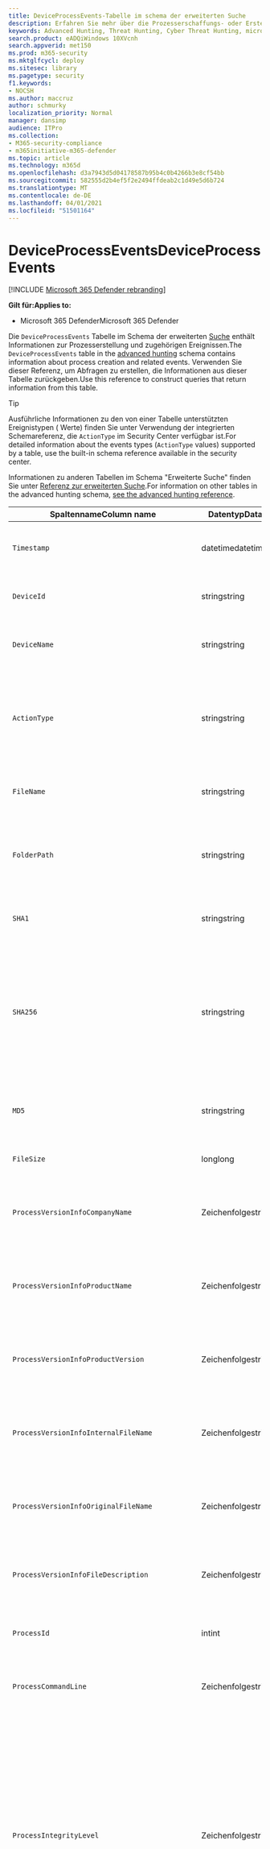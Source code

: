 ```yaml
---
title: DeviceProcessEvents-Tabelle im schema der erweiterten Suche
description: Erfahren Sie mehr über die Prozesserschaffungs- oder Erstellungsereignisse in der DeviceProcessEventstable des erweiterten Jagdschemas.
keywords: Advanced Hunting, Threat Hunting, Cyber Threat Hunting, microsoft threat protection, microsoft 365, mtp, m365, search, query, telemetry, schema reference, kusto, table, column, data type, processcreationevents, DeviceProcessEvents, process id, command line, DeviceProcessEvents
search.product: eADQiWindows 10XVcnh
search.appverid: met150
ms.prod: m365-security
ms.mktglfcycl: deploy
ms.sitesec: library
ms.pagetype: security
f1.keywords:
- NOCSH
ms.author: maccruz
author: schmurky
localization_priority: Normal
manager: dansimp
audience: ITPro
ms.collection:
- M365-security-compliance
- m365initiative-m365-defender
ms.topic: article
ms.technology: m365d
ms.openlocfilehash: d3a7943d5d04178587b95b4c0b4266b3e8cf54bb
ms.sourcegitcommit: 582555d2b4ef5f2e2494ffdeab2c1d49e5d6b724
ms.translationtype: MT
ms.contentlocale: de-DE
ms.lasthandoff: 04/01/2021
ms.locfileid: "51501164"
---
```

# <a name="deviceprocessevents"></a><span data-ttu-id="beccd-104">DeviceProcessEvents</span><span class="sxs-lookup"><span data-stu-id="beccd-104">DeviceProcessEvents</span></span>

[!INCLUDE [Microsoft 365 Defender rebranding](../includes/microsoft-defender.md)]


<span data-ttu-id="beccd-105">**Gilt für:**</span><span class="sxs-lookup"><span data-stu-id="beccd-105">**Applies to:**</span></span>
- <span data-ttu-id="beccd-106">Microsoft 365 Defender</span><span class="sxs-lookup"><span data-stu-id="beccd-106">Microsoft 365 Defender</span></span>



<span data-ttu-id="beccd-107">Die `DeviceProcessEvents` Tabelle im Schema der erweiterten [Suche](advanced-hunting-overview.md) enthält Informationen zur Prozesserstellung und zugehörigen Ereignissen.</span><span class="sxs-lookup"><span data-stu-id="beccd-107">The `DeviceProcessEvents` table in the [advanced hunting](advanced-hunting-overview.md) schema contains information about process creation and related events.</span></span> <span data-ttu-id="beccd-108">Verwenden Sie dieser Referenz, um Abfragen zu erstellen, die Informationen aus dieser Tabelle zurückgeben.</span><span class="sxs-lookup"><span data-stu-id="beccd-108">Use this reference to construct queries that return information from this table.</span></span>

>[!TIP]
> <span data-ttu-id="beccd-109">Ausführliche Informationen zu den von einer Tabelle unterstützten Ereignistypen ( Werte) finden Sie unter Verwendung der integrierten Schemareferenz, die `ActionType` im Security Center verfügbar ist.</span><span class="sxs-lookup"><span data-stu-id="beccd-109">For detailed information about the events types (`ActionType` values) supported by a table, use the built-in schema reference available in the security center.</span></span>

<span data-ttu-id="beccd-110">Informationen zu anderen Tabellen im Schema "Erweiterte Suche" finden Sie unter [Referenz zur erweiterten Suche](advanced-hunting-schema-tables.md).</span><span class="sxs-lookup"><span data-stu-id="beccd-110">For information on other tables in the advanced hunting schema, [see the advanced hunting reference](advanced-hunting-schema-tables.md).</span></span>

| <span data-ttu-id="beccd-111">Spaltenname</span><span class="sxs-lookup"><span data-stu-id="beccd-111">Column name</span></span> | <span data-ttu-id="beccd-112">Datentyp</span><span class="sxs-lookup"><span data-stu-id="beccd-112">Data type</span></span> | <span data-ttu-id="beccd-113">Beschreibung</span><span class="sxs-lookup"><span data-stu-id="beccd-113">Description</span></span> |
|-------------|-----------|-------------|
| `Timestamp` | <span data-ttu-id="beccd-114">datetime</span><span class="sxs-lookup"><span data-stu-id="beccd-114">datetime</span></span> | <span data-ttu-id="beccd-115">Datum und Uhrzeit der Aufzeichnung des Ereignisses</span><span class="sxs-lookup"><span data-stu-id="beccd-115">Date and time when the event was recorded</span></span> |
| `DeviceId` | <span data-ttu-id="beccd-116">string</span><span class="sxs-lookup"><span data-stu-id="beccd-116">string</span></span> | <span data-ttu-id="beccd-117">Eindeutiger Bezeichner für den Computer im Dienst</span><span class="sxs-lookup"><span data-stu-id="beccd-117">Unique identifier for the machine in the service</span></span> |
| `DeviceName` | <span data-ttu-id="beccd-118">string</span><span class="sxs-lookup"><span data-stu-id="beccd-118">string</span></span> | <span data-ttu-id="beccd-119">Vollqualifizierter Domänenname (FQDN) des Computers</span><span class="sxs-lookup"><span data-stu-id="beccd-119">Fully qualified domain name (FQDN) of the machine</span></span> |
| `ActionType` | <span data-ttu-id="beccd-120">string</span><span class="sxs-lookup"><span data-stu-id="beccd-120">string</span></span> | <span data-ttu-id="beccd-121">Typ der Aktivität, die das Ereignis ausgelöst hat.</span><span class="sxs-lookup"><span data-stu-id="beccd-121">Type of activity that triggered the event.</span></span> <span data-ttu-id="beccd-122">Weitere Informationen [finden Sie in der In-Portal-Schemareferenz](advanced-hunting-schema-tables.md?#get-schema-information-in-the-security-center)</span><span class="sxs-lookup"><span data-stu-id="beccd-122">See the [in-portal schema reference](advanced-hunting-schema-tables.md?#get-schema-information-in-the-security-center) for details</span></span> |
| `FileName` | <span data-ttu-id="beccd-123">string</span><span class="sxs-lookup"><span data-stu-id="beccd-123">string</span></span> | <span data-ttu-id="beccd-124">Name der Datei, auf die die aufgezeichnete Aktion angewendet wurde</span><span class="sxs-lookup"><span data-stu-id="beccd-124">Name of the file that the recorded action was applied to</span></span> |
| `FolderPath` | <span data-ttu-id="beccd-125">string</span><span class="sxs-lookup"><span data-stu-id="beccd-125">string</span></span> | <span data-ttu-id="beccd-126">Ordner, der die Datei enthält, auf die die aufgezeichnete Aktion angewendet wurde</span><span class="sxs-lookup"><span data-stu-id="beccd-126">Folder containing the file that the recorded action was applied to</span></span> |
| `SHA1` | <span data-ttu-id="beccd-127">string</span><span class="sxs-lookup"><span data-stu-id="beccd-127">string</span></span> | <span data-ttu-id="beccd-128">SHA-1 der Datei, auf die die aufgezeichnete Aktion angewendet wurde</span><span class="sxs-lookup"><span data-stu-id="beccd-128">SHA-1 of the file that the recorded action was applied to</span></span> |
| `SHA256` | <span data-ttu-id="beccd-129">string</span><span class="sxs-lookup"><span data-stu-id="beccd-129">string</span></span> | <span data-ttu-id="beccd-130">SHA-256 der Datei, auf die die aufgezeichnete Aktion angewendet wurde.</span><span class="sxs-lookup"><span data-stu-id="beccd-130">SHA-256 of the file that the recorded action was applied to.</span></span> <span data-ttu-id="beccd-131">Dieses Feld wird in der Regel nicht ausgefüllt – Verwenden Sie die SHA1-Spalte, wenn verfügbar.</span><span class="sxs-lookup"><span data-stu-id="beccd-131">This field is usually not populated — use the SHA1 column when available.</span></span> |
| `MD5` | <span data-ttu-id="beccd-132">string</span><span class="sxs-lookup"><span data-stu-id="beccd-132">string</span></span> | <span data-ttu-id="beccd-133">MD5-Hash der Datei, auf die die aufgezeichnete Aktion angewendet wurde</span><span class="sxs-lookup"><span data-stu-id="beccd-133">MD5 hash of the file that the recorded action was applied to</span></span> |
| `FileSize` | <span data-ttu-id="beccd-134">long</span><span class="sxs-lookup"><span data-stu-id="beccd-134">long</span></span> | <span data-ttu-id="beccd-135">Größe der Datei in Bytes</span><span class="sxs-lookup"><span data-stu-id="beccd-135">Size of the file in bytes</span></span> |
| `ProcessVersionInfoCompanyName` | <span data-ttu-id="beccd-136">Zeichenfolge</span><span class="sxs-lookup"><span data-stu-id="beccd-136">string</span></span> | <span data-ttu-id="beccd-137">Firmenname aus den Versionsinformationen des neu erstellten Prozesses</span><span class="sxs-lookup"><span data-stu-id="beccd-137">Company name from the version information of the newly created process</span></span> |
| `ProcessVersionInfoProductName` | <span data-ttu-id="beccd-138">Zeichenfolge</span><span class="sxs-lookup"><span data-stu-id="beccd-138">string</span></span> | <span data-ttu-id="beccd-139">Produktname aus den Versionsinformationen des neu erstellten Prozesses</span><span class="sxs-lookup"><span data-stu-id="beccd-139">Product name from the version information of the newly created process</span></span> |
| `ProcessVersionInfoProductVersion` | <span data-ttu-id="beccd-140">Zeichenfolge</span><span class="sxs-lookup"><span data-stu-id="beccd-140">string</span></span> | <span data-ttu-id="beccd-141">Produktversion aus den Versionsinformationen des neu erstellten Prozesses</span><span class="sxs-lookup"><span data-stu-id="beccd-141">Product version from the version information of the newly created process</span></span> |
| `ProcessVersionInfoInternalFileName` | <span data-ttu-id="beccd-142">Zeichenfolge</span><span class="sxs-lookup"><span data-stu-id="beccd-142">string</span></span> | <span data-ttu-id="beccd-143">Interner Dateiname aus den Versionsinformationen des neu erstellten Prozesses</span><span class="sxs-lookup"><span data-stu-id="beccd-143">Internal file name from the version information of the newly created process</span></span> |
| `ProcessVersionInfoOriginalFileName` | <span data-ttu-id="beccd-144">Zeichenfolge</span><span class="sxs-lookup"><span data-stu-id="beccd-144">string</span></span> | <span data-ttu-id="beccd-145">Originaldateiname aus den Versionsinformationen des neu erstellten Prozesses</span><span class="sxs-lookup"><span data-stu-id="beccd-145">Original file name from the version information of the newly created process</span></span> |
| `ProcessVersionInfoFileDescription` | <span data-ttu-id="beccd-146">Zeichenfolge</span><span class="sxs-lookup"><span data-stu-id="beccd-146">string</span></span> | <span data-ttu-id="beccd-147">Beschreibung aus den Versionsinformationen des neu erstellten Prozesses</span><span class="sxs-lookup"><span data-stu-id="beccd-147">Description from the version information of the newly created process</span></span> |
| `ProcessId` | <span data-ttu-id="beccd-148">int</span><span class="sxs-lookup"><span data-stu-id="beccd-148">int</span></span> | <span data-ttu-id="beccd-149">Prozess-ID (PID) des neu erstellten Prozesses</span><span class="sxs-lookup"><span data-stu-id="beccd-149">Process ID (PID) of the newly created process</span></span> |
| `ProcessCommandLine` | <span data-ttu-id="beccd-150">Zeichenfolge</span><span class="sxs-lookup"><span data-stu-id="beccd-150">string</span></span> | <span data-ttu-id="beccd-151">Befehlszeile zum Erstellen des neuen Prozesses</span><span class="sxs-lookup"><span data-stu-id="beccd-151">Command line used to create the new process</span></span> |
| `ProcessIntegrityLevel` | <span data-ttu-id="beccd-152">Zeichenfolge</span><span class="sxs-lookup"><span data-stu-id="beccd-152">string</span></span> | <span data-ttu-id="beccd-153">Integritätsebene des neu erstellten Prozesses.</span><span class="sxs-lookup"><span data-stu-id="beccd-153">Integrity level of the newly created process.</span></span> <span data-ttu-id="beccd-154">Windows weist Prozesse Integritätsstufen basierend auf bestimmten Merkmalen zu, z. B. wenn sie aus einem heruntergeladenen Internet gestartet wurden.</span><span class="sxs-lookup"><span data-stu-id="beccd-154">Windows assigns integrity levels to processes based on certain characteristics, such as if they were launched from an internet downloaded.</span></span> <span data-ttu-id="beccd-155">Diese Integritätsstufen beeinflussen Berechtigungen für Ressourcen</span><span class="sxs-lookup"><span data-stu-id="beccd-155">These integrity levels influence permissions to resources</span></span> |
| `ProcessTokenElevation` | <span data-ttu-id="beccd-156">Zeichenfolge</span><span class="sxs-lookup"><span data-stu-id="beccd-156">string</span></span> | <span data-ttu-id="beccd-157">Gibt den Typ der Tokenerweiterung an, die auf den neu erstellten Prozess angewendet wird.</span><span class="sxs-lookup"><span data-stu-id="beccd-157">Indicates the type of token elevation applied to the newly created process.</span></span> <span data-ttu-id="beccd-158">Mögliche Werte: TokenElevationTypeLimited (restricted), TokenElevationTypeDefault (Standard) und TokenElevationTypeFull (elevated)</span><span class="sxs-lookup"><span data-stu-id="beccd-158">Possible values: TokenElevationTypeLimited (restricted), TokenElevationTypeDefault (standard), and TokenElevationTypeFull (elevated)</span></span> |
| `ProcessCreationTime` | <span data-ttu-id="beccd-159">Datum/Uhrzeit</span><span class="sxs-lookup"><span data-stu-id="beccd-159">datetime</span></span> | <span data-ttu-id="beccd-160">Datum und Uhrzeit, zu der der Prozess erstellt wurde</span><span class="sxs-lookup"><span data-stu-id="beccd-160">Date and time the process was created</span></span> |
| `AccountDomain` | <span data-ttu-id="beccd-161">Zeichenfolge</span><span class="sxs-lookup"><span data-stu-id="beccd-161">string</span></span> | <span data-ttu-id="beccd-162">Domäne des Kontos</span><span class="sxs-lookup"><span data-stu-id="beccd-162">Domain of the account</span></span> |
| `AccountName` | <span data-ttu-id="beccd-163">Zeichenfolge</span><span class="sxs-lookup"><span data-stu-id="beccd-163">string</span></span> | <span data-ttu-id="beccd-164">Benutzername des Kontos</span><span class="sxs-lookup"><span data-stu-id="beccd-164">User name of the account</span></span> |
| `AccountSid` | <span data-ttu-id="beccd-165">Zeichenfolge</span><span class="sxs-lookup"><span data-stu-id="beccd-165">string</span></span> | <span data-ttu-id="beccd-166">Security Identifier (SID) des Kontos</span><span class="sxs-lookup"><span data-stu-id="beccd-166">Security Identifier (SID) of the account</span></span> |
| `AccountUpn` | <span data-ttu-id="beccd-167">Zeichenfolge</span><span class="sxs-lookup"><span data-stu-id="beccd-167">string</span></span> | <span data-ttu-id="beccd-168">Benutzerprinzipalname (UPN) des Kontos</span><span class="sxs-lookup"><span data-stu-id="beccd-168">User principal name (UPN) of the account</span></span> |
| `AccountObjectId` | <span data-ttu-id="beccd-169">Zeichenfolge</span><span class="sxs-lookup"><span data-stu-id="beccd-169">string</span></span> | <span data-ttu-id="beccd-170">Eindeutige ID für das Konto in Azure AD</span><span class="sxs-lookup"><span data-stu-id="beccd-170">Unique identifier for the account in Azure AD</span></span> |
| `LogonId` | <span data-ttu-id="beccd-171">Zeichenfolge</span><span class="sxs-lookup"><span data-stu-id="beccd-171">string</span></span> | <span data-ttu-id="beccd-172">Bezeichner für eine Anmeldesitzung.</span><span class="sxs-lookup"><span data-stu-id="beccd-172">Identifier for a logon session.</span></span> <span data-ttu-id="beccd-173">Dieser Bezeichner ist auf demselben Computer nur zwischen Neustarts eindeutig</span><span class="sxs-lookup"><span data-stu-id="beccd-173">This identifier is unique on the same machine only between restarts</span></span> |
| `InitiatingProcessAccountDomain` | <span data-ttu-id="beccd-174">Zeichenfolge</span><span class="sxs-lookup"><span data-stu-id="beccd-174">string</span></span> | <span data-ttu-id="beccd-175">Domäne des Kontos, mit dem der Prozess für das Ereignis verantwortlich war</span><span class="sxs-lookup"><span data-stu-id="beccd-175">Domain of the account that ran the process responsible for the event</span></span> |
| `InitiatingProcessAccountName` | <span data-ttu-id="beccd-176">Zeichenfolge</span><span class="sxs-lookup"><span data-stu-id="beccd-176">string</span></span> | <span data-ttu-id="beccd-177">Benutzername des Kontos, das den prozess für das Ereignis verantwortlich führte</span><span class="sxs-lookup"><span data-stu-id="beccd-177">User name of the account that ran the process responsible for the event</span></span> |
| `InitiatingProcessAccountSid` | <span data-ttu-id="beccd-178">Zeichenfolge</span><span class="sxs-lookup"><span data-stu-id="beccd-178">string</span></span> | <span data-ttu-id="beccd-179">Security Identifier (SID) des Kontos, das den für das Ereignis verantwortlichen Prozess führte</span><span class="sxs-lookup"><span data-stu-id="beccd-179">Security Identifier (SID) of the account that ran the process responsible for the event</span></span> |
| `InitiatingProcessAccountUpn` | <span data-ttu-id="beccd-180">Zeichenfolge</span><span class="sxs-lookup"><span data-stu-id="beccd-180">string</span></span> | <span data-ttu-id="beccd-181">Benutzerprinzipalname (UPN) des Kontos, das den für das Ereignis verantwortlichen Prozess führte</span><span class="sxs-lookup"><span data-stu-id="beccd-181">User principal name (UPN) of the account that ran the process responsible for the event</span></span> |
| `InitiatingProcessAccountObjectId` | <span data-ttu-id="beccd-182">Zeichenfolge</span><span class="sxs-lookup"><span data-stu-id="beccd-182">string</span></span> | <span data-ttu-id="beccd-183">Azure AD-Objekt-ID des Benutzerkontos, das den für das Ereignis verantwortlichen Prozess ausgeführt hat</span><span class="sxs-lookup"><span data-stu-id="beccd-183">Azure AD object ID of the user account that ran the process responsible for the event</span></span> |
| `InitiatingProcessLogonId` | <span data-ttu-id="beccd-184">Zeichenfolge</span><span class="sxs-lookup"><span data-stu-id="beccd-184">string</span></span> | <span data-ttu-id="beccd-185">Bezeichner für eine Anmeldesitzung des Prozesses, der das Ereignis initiiert hat.</span><span class="sxs-lookup"><span data-stu-id="beccd-185">Identifier for a logon session of the process that initiated the event.</span></span> <span data-ttu-id="beccd-186">Dieser Bezeichner ist auf demselben Computer nur zwischen Neustarts eindeutig.</span><span class="sxs-lookup"><span data-stu-id="beccd-186">This identifier is unique on the same machine only between restarts.</span></span> |
| `InitiatingProcessIntegrityLevel` | <span data-ttu-id="beccd-187">Zeichenfolge</span><span class="sxs-lookup"><span data-stu-id="beccd-187">string</span></span> | <span data-ttu-id="beccd-188">Integritätsebene des Prozesses, der das Ereignis initiiert hat.</span><span class="sxs-lookup"><span data-stu-id="beccd-188">Integrity level of the process that initiated the event.</span></span> <span data-ttu-id="beccd-189">Windows weist Prozesse Integritätsstufen basierend auf bestimmten Merkmalen zu, z. B. wenn sie über einen Internetdownload gestartet wurden.</span><span class="sxs-lookup"><span data-stu-id="beccd-189">Windows assigns integrity levels to processes based on certain characteristics, such as if they were launched from an internet download.</span></span> <span data-ttu-id="beccd-190">Diese Integritätsstufen beeinflussen Berechtigungen für Ressourcen</span><span class="sxs-lookup"><span data-stu-id="beccd-190">These integrity levels influence permissions to resources</span></span> |
| `InitiatingProcessTokenElevation` | <span data-ttu-id="beccd-191">Zeichenfolge</span><span class="sxs-lookup"><span data-stu-id="beccd-191">string</span></span> | <span data-ttu-id="beccd-192">Tokentyp, der angibt, ob die Berechtigungserweiterung für die Benutzerzugriffssteuerung (User Access Control, UAC) auf den Prozess angewendet wurde, der das Ereignis initiiert hat</span><span class="sxs-lookup"><span data-stu-id="beccd-192">Token type indicating the presence or absence of User Access Control (UAC) privilege elevation applied to the process that initiated the event</span></span> |
| `InitiatingProcessSHA1` | <span data-ttu-id="beccd-193">Zeichenfolge</span><span class="sxs-lookup"><span data-stu-id="beccd-193">string</span></span> | <span data-ttu-id="beccd-194">SHA-1 des Prozesses (Bilddatei), der das Ereignis initiiert hat</span><span class="sxs-lookup"><span data-stu-id="beccd-194">SHA-1 of the process (image file) that initiated the event</span></span> |
| `InitiatingProcessSHA256` | <span data-ttu-id="beccd-195">Zeichenfolge</span><span class="sxs-lookup"><span data-stu-id="beccd-195">string</span></span> | <span data-ttu-id="beccd-196">SHA-256 des Prozesses (Bilddatei), der das Ereignis initiiert hat.</span><span class="sxs-lookup"><span data-stu-id="beccd-196">SHA-256 of the process (image file) that initiated the event.</span></span> <span data-ttu-id="beccd-197">Dieses Feld wird in der Regel nicht ausgefüllt – Verwenden Sie die SHA1-Spalte, wenn verfügbar.</span><span class="sxs-lookup"><span data-stu-id="beccd-197">This field is usually not populated — use the SHA1 column when available.</span></span> |
| `InitiatingProcessMD5` | <span data-ttu-id="beccd-198">string</span><span class="sxs-lookup"><span data-stu-id="beccd-198">string</span></span> | <span data-ttu-id="beccd-199">MD5-Hash des Prozesses (Bilddatei), der das Ereignis initiiert hat</span><span class="sxs-lookup"><span data-stu-id="beccd-199">MD5 hash of the process (image file) that initiated the event</span></span> |
| `InitiatingProcessFileName` | <span data-ttu-id="beccd-200">Zeichenfolge</span><span class="sxs-lookup"><span data-stu-id="beccd-200">string</span></span> | <span data-ttu-id="beccd-201">Name des Prozesses, der das Ereignis initiiert hat</span><span class="sxs-lookup"><span data-stu-id="beccd-201">Name of the process that initiated the event</span></span> |
| `InitiatingProcessFileSize` | <span data-ttu-id="beccd-202">long</span><span class="sxs-lookup"><span data-stu-id="beccd-202">long</span></span> | <span data-ttu-id="beccd-203">Größe der Datei, die den prozessverantwortlichen Vorgang für das Ereignis führte</span><span class="sxs-lookup"><span data-stu-id="beccd-203">Size of the file that ran the process responsible for the event</span></span> |
| `InitiatingProcessVersionInfoCompanyName` | <span data-ttu-id="beccd-204">Zeichenfolge</span><span class="sxs-lookup"><span data-stu-id="beccd-204">string</span></span> | <span data-ttu-id="beccd-205">Firmenname aus den Versionsinformationen des Für das Ereignis verantwortlichen Prozesses (Bilddatei)</span><span class="sxs-lookup"><span data-stu-id="beccd-205">Company name from the version information of the process (image file) responsible for the event</span></span> |
| `InitiatingProcessVersionInfoProductName` | <span data-ttu-id="beccd-206">Zeichenfolge</span><span class="sxs-lookup"><span data-stu-id="beccd-206">string</span></span> | <span data-ttu-id="beccd-207">Produktname aus den Versionsinformationen des prozesses (Bilddatei), der für das Ereignis verantwortlich ist</span><span class="sxs-lookup"><span data-stu-id="beccd-207">Product name from the version information of the process (image file) responsible for the event</span></span> |
| `InitiatingProcessVersionInfoProductVersion` | <span data-ttu-id="beccd-208">Zeichenfolge</span><span class="sxs-lookup"><span data-stu-id="beccd-208">string</span></span> | <span data-ttu-id="beccd-209">Produktversion aus den Versionsinformationen des Prozesses (Bilddatei), die für das Ereignis verantwortlich ist</span><span class="sxs-lookup"><span data-stu-id="beccd-209">Product version from the version information of the process (image file) responsible for the event</span></span> |
| `InitiatingProcessVersionInfoInternalFileName` | <span data-ttu-id="beccd-210">Zeichenfolge</span><span class="sxs-lookup"><span data-stu-id="beccd-210">string</span></span> | <span data-ttu-id="beccd-211">Interner Dateiname aus den Versionsinformationen des Prozesses (Bilddatei), die für das Ereignis verantwortlich ist</span><span class="sxs-lookup"><span data-stu-id="beccd-211">Internal file name from the version information of the process (image file) responsible for the event</span></span> |
| `InitiatingProcessVersionInfoOriginalFileName` | <span data-ttu-id="beccd-212">Zeichenfolge</span><span class="sxs-lookup"><span data-stu-id="beccd-212">string</span></span> | <span data-ttu-id="beccd-213">Ursprünglicher Dateiname aus den Versionsinformationen des Prozesses (Bilddatei), der für das Ereignis verantwortlich ist</span><span class="sxs-lookup"><span data-stu-id="beccd-213">Original file name from the version information of the process (image file) responsible for the event</span></span> |
| `InitiatingProcessVersionInfoFileDescription` | <span data-ttu-id="beccd-214">Zeichenfolge</span><span class="sxs-lookup"><span data-stu-id="beccd-214">string</span></span> | <span data-ttu-id="beccd-215">Beschreibung der Versionsinformationen des für das Ereignis verantwortlichen Prozesses (Bilddatei)</span><span class="sxs-lookup"><span data-stu-id="beccd-215">Description from the version information of the process (image file) responsible for the event</span></span> |
| `InitiatingProcessId` | <span data-ttu-id="beccd-216">int</span><span class="sxs-lookup"><span data-stu-id="beccd-216">int</span></span> | <span data-ttu-id="beccd-217">Prozess-ID (PID) des Prozesses, der das Ereignis initiiert hat</span><span class="sxs-lookup"><span data-stu-id="beccd-217">Process ID (PID) of the process that initiated the event</span></span> |
| `InitiatingProcessCommandLine` | <span data-ttu-id="beccd-218">Zeichenfolge</span><span class="sxs-lookup"><span data-stu-id="beccd-218">string</span></span> | <span data-ttu-id="beccd-219">Befehlszeile zum Ausführen des Prozesses, der das Ereignis initiiert hat</span><span class="sxs-lookup"><span data-stu-id="beccd-219">Command line used to run the process that initiated the event</span></span> |
| `InitiatingProcessCreationTime` | <span data-ttu-id="beccd-220">Datum/Uhrzeit</span><span class="sxs-lookup"><span data-stu-id="beccd-220">datetime</span></span> | <span data-ttu-id="beccd-221">Datum und Uhrzeit, zu dem der Prozess gestartet wurde, der das Ereignis initiiert hat</span><span class="sxs-lookup"><span data-stu-id="beccd-221">Date and time when the process that initiated the event was started</span></span> |
| `InitiatingProcessFolderPath` | <span data-ttu-id="beccd-222">Zeichenfolge</span><span class="sxs-lookup"><span data-stu-id="beccd-222">string</span></span> | <span data-ttu-id="beccd-223">Ordner mit dem Prozess (Bilddatei), der das Ereignis initiiert hat</span><span class="sxs-lookup"><span data-stu-id="beccd-223">Folder containing the process (image file) that initiated the event</span></span> |
| `InitiatingProcessParentId` | <span data-ttu-id="beccd-224">int</span><span class="sxs-lookup"><span data-stu-id="beccd-224">int</span></span> | <span data-ttu-id="beccd-225">Prozess-ID (PID) des übergeordneten Prozesses, der den prozess, der für das Ereignis verantwortlich war,</span><span class="sxs-lookup"><span data-stu-id="beccd-225">Process ID (PID) of the parent process that spawned the process responsible for the event</span></span> |
| `InitiatingProcessParentFileName` | <span data-ttu-id="beccd-226">Zeichenfolge</span><span class="sxs-lookup"><span data-stu-id="beccd-226">string</span></span> | <span data-ttu-id="beccd-227">Name des übergeordneten Prozesses, der den prozessverantwortlichen Prozess für das Ereignis gezeitet hat</span><span class="sxs-lookup"><span data-stu-id="beccd-227">Name of the parent process that spawned the process responsible for the event</span></span> |
| `InitiatingProcessParentCreationTime` | <span data-ttu-id="beccd-228">Datum/Uhrzeit</span><span class="sxs-lookup"><span data-stu-id="beccd-228">datetime</span></span> | <span data-ttu-id="beccd-229">Datum und Uhrzeit, zu der das übergeordnete Element des für das Ereignis verantwortlichen Prozesses gestartet wurde</span><span class="sxs-lookup"><span data-stu-id="beccd-229">Date and time when the parent of the process responsible for the event was started</span></span> |
| `InitiatingProcessSignerType` | <span data-ttu-id="beccd-230">Zeichenfolge</span><span class="sxs-lookup"><span data-stu-id="beccd-230">string</span></span> | <span data-ttu-id="beccd-231">Typ des Datei signer des Prozesses (Bilddatei), der das Ereignis initiiert hat</span><span class="sxs-lookup"><span data-stu-id="beccd-231">Type of file signer of the process (image file) that initiated the event</span></span> |
| `InitiatingProcessSignatureStatus` | <span data-ttu-id="beccd-232">Zeichenfolge</span><span class="sxs-lookup"><span data-stu-id="beccd-232">string</span></span> | <span data-ttu-id="beccd-233">Informationen zum Signaturstatus des Prozesses (Bilddatei), der das Ereignis initiiert hat</span><span class="sxs-lookup"><span data-stu-id="beccd-233">Information about the signature status of the process (image file) that initiated the event</span></span> |
| `ReportId` | <span data-ttu-id="beccd-234">long</span><span class="sxs-lookup"><span data-stu-id="beccd-234">long</span></span> | <span data-ttu-id="beccd-235">Ereignisbezeichner basierend auf einem Repeating-Indikator.</span><span class="sxs-lookup"><span data-stu-id="beccd-235">Event identifier based on a repeating counter.</span></span> <span data-ttu-id="beccd-236">Um eindeutige Ereignisse zu identifizieren, muss diese Spalte in Verbindung mit den Spalten DeviceName und Timestamp verwendet werden.</span><span class="sxs-lookup"><span data-stu-id="beccd-236">To identify unique events, this column must be used in conjunction with the DeviceName and Timestamp columns</span></span> |
| `AppGuardContainerId` | <span data-ttu-id="beccd-237">Zeichenfolge</span><span class="sxs-lookup"><span data-stu-id="beccd-237">string</span></span> | <span data-ttu-id="beccd-238">Id für den virtualisierten Container, der von Application Guard zum Isolieren von Browseraktivitäten verwendet wird</span><span class="sxs-lookup"><span data-stu-id="beccd-238">Identifier for the virtualized container used by Application Guard to isolate browser activity</span></span> |
| `AdditionalFields` | <span data-ttu-id="beccd-239">Zeichenfolge</span><span class="sxs-lookup"><span data-stu-id="beccd-239">string</span></span> | <span data-ttu-id="beccd-240">Zusätzliche Informationen zum Ereignis im JSON-Arrayformat</span><span class="sxs-lookup"><span data-stu-id="beccd-240">Additional information about the event in JSON array format</span></span> |


## <a name="related-topics"></a><span data-ttu-id="beccd-241">Verwandte Themen</span><span class="sxs-lookup"><span data-stu-id="beccd-241">Related topics</span></span>
- [<span data-ttu-id="beccd-242">Übersicht über die erweiterte Suche</span><span class="sxs-lookup"><span data-stu-id="beccd-242">Advanced hunting overview</span></span>](advanced-hunting-overview.md)
- [<span data-ttu-id="beccd-243">Lernen der Abfragesprache</span><span class="sxs-lookup"><span data-stu-id="beccd-243">Learn the query language</span></span>](advanced-hunting-query-language.md)
- [<span data-ttu-id="beccd-244">Verwenden freigegebener Abfragen</span><span class="sxs-lookup"><span data-stu-id="beccd-244">Use shared queries</span></span>](advanced-hunting-shared-queries.md)
- [<span data-ttu-id="beccd-245">Suche über Geräte, E-Mails, Apps und Identitäten hinweg</span><span class="sxs-lookup"><span data-stu-id="beccd-245">Hunt across devices, emails, apps, and identities</span></span>](advanced-hunting-query-emails-devices.md)
- [<span data-ttu-id="beccd-246">Grundlegendes zum Schema</span><span class="sxs-lookup"><span data-stu-id="beccd-246">Understand the schema</span></span>](advanced-hunting-schema-tables.md)
- [<span data-ttu-id="beccd-247">Anwenden bewährter Methoden für Abfragen</span><span class="sxs-lookup"><span data-stu-id="beccd-247">Apply query best practices</span></span>](advanced-hunting-best-practices.md)
